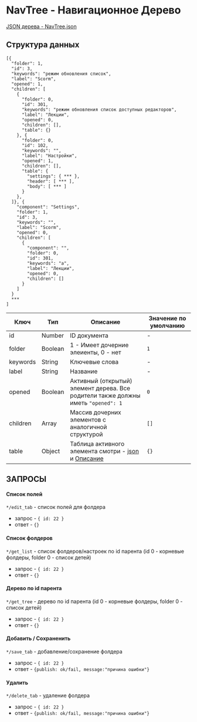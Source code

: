 # NavTree - Навигационное Дерево
[JSON дерева - NavTree.json](NavTree.json)

## Структура данных
```
[{
  "folder": 1,
  "id": 3,
  "keywords": "режим обновления список",
  "label": "Scorm",
  "opened": 1,
  "children": [
    {
      "folder": 0,
      "id": 301,
      "keywords": "режим обновления список доступных редакторов",
      "label": "Лекции",
      "opened": 0,
      "children": [],
      "table": {}
    }, {
      "folder": 0,
      "id": 102,
      "keywords": "",
      "label": "Настройки",
      "opened": 1,
      "children": [],
      "table": {
        "settings": { *** },
        "header": [ *** ],
        "body": [ *** ]
      }
    },
  ]}, {
    "component": "Settings",
    "folder": 1,
    "id": 3,
    "keywords": "",
    "label": "Scorm",
    "opened": 0,
    "children": [
      {
        "component": "",
        "folder": 0,
        "id": 301,
        "keywords": "а",
        "label": "Лекции",
        "opened": 0,
        "children": []
      }
    ]
  }
  ***
]
```
| Ключ | Тип | Описание | Значение по умолчанию |
|---|---|---|---|
| id | Number | ID документа | - |
| folder | Boolean | 1 - Имеет дочерние элеиенты, 0 - нет | `1` |
| keywords | String | Ключевые слова | - |
| label | String | Название | - |
| opened | Boolean | Активный (открытый) элемент дерева. Все родители также должны иметь `"opened": 1` | `0` |
| children | Array | Массив дочерних элементов c аналогичной структурой | `[]` |
| table | Object | Таблица активного элемента смотри - [json](Table.json) и [Описание](Table.md) | `{}` |

## ЗАПРОСЫ

#### Список полей
`*/edit_tab` - список полей для фолдера
* запрос - `{ id: 22 }`
* ответ - `{}`

#### Список фолдеров
`*/get_list` - список фолдеров/настроек по id парента (id 0 - корневые фолдеры, folder 0 - список детей)
* запрос - `{ id: 22 }`
* ответ - `{}`

#### Дерево по id парента
`*/get_tree` - дерево по id парента (id 0 - корневые фолдеры, folder 0 - список детей)
* запрос - `{ id: 22 }`
* ответ - `{}`

#### Добавить / Сохраненить
`*/save_tab` - добавление/сохранение фолдера

* запрос - `{ id: 22 }`
* ответ - `{publish: ok/fail, message:"причина ошибки"}`

#### Удалить
`*/delete_tab` - удаление фолдера
* запрос - `{ id: 22 }`
* ответ - `{publish: ok/fail, message:"причина ошибки"}`
